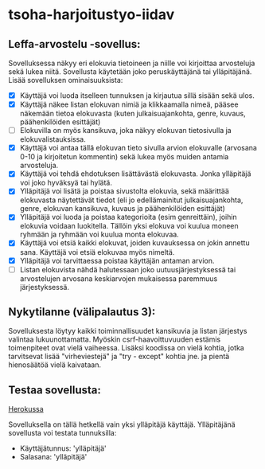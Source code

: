 # tsoha-harjoitustyo-iidav
## Leffa-arvostelu -sovellus:
Sovelluksessa näkyy eri elokuvia tietoineen ja niille voi kirjoittaa arvosteluja sekä lukea niitä. Sovellusta käytetään joko peruskäyttäjänä tai ylläpitäjänä.
Lisää sovelluksen ominaisuuksista:

- [x] Käyttäjä voi luoda itselleen tunnuksen ja kirjautua sillä sisään sekä ulos.
- [x] Käyttäjä näkee listan elokuvan nimiä ja klikkaamalla nimeä, pääsee näkemään tietoa elokuvasta (kuten julkaisuajankohta, genre, kuvaus, päähenkilöiden esittäjät)
- [ ] Elokuvilla on myös kansikuva, joka näkyy elokuvan tietosivulla ja elokuvalistauksissa.
- [x] Käyttäjä voi antaa tällä elokuvan tieto sivulla arvion elokuvalle (arvosana 0-10 ja kirjoitetun kommentin) sekä lukea myös muiden antamia arvosteluja.
- [x] Käyttäjä voi tehdä ehdotuksen lisättävästä elokuvasta. Jonka ylläpitäjä voi joko hyväksyä tai hylätä.
- [x] Ylläpitäjä voi lisätä ja poistaa sivustolta elokuvia, sekä määrittää elokuvasta näytettävät tiedot (eli jo edellämainitut julkaisuajankohta, genre, elokuvan kansikuva, kuvaus ja päähenkilöiden esittäjät)
- [x] Ylläpitäjä voi luoda  ja poistaa kategorioita (esim genreittäin), joihin elokuvia voidaan luokitella. Tällöin yksi elokuva voi kuulua moneen ryhmään ja ryhmään voi kuulua monta elokuvaa.
- [x] Käyttäjä voi etsiä kaikki elokuvat, joiden kuvauksessa on jokin annettu sana. Käyttäjä voi etsiä elokuvaa myös nimeltä.
- [x] Ylläpitäjä voi tarvittaessa poistaa käyttäjän antaman arvion.
- [ ] Listan elokuvista nähdä halutessaan joko uutuusjärjestyksessä tai arvostelujen arvosana keskiarvojen mukaisessa paremmuus järjestyksessä.

## Nykytilanne (välipalautus 3):
 Sovelluksesta löytyy kaikki toiminnallisuudet kansikuvia ja listan järjestys valintaa lukuunottamatta. Myöskin csrf-haavoittuvuuden estämis toimenpiteet ovat vielä vaiheessa. Lisäksi koodissa on vielä kohtia, jotka tarvitsevat lisää "virheviestejä" ja "try - except" kohtia jne. ja pientä hienosäätöä vielä kaivataan.

## Testaa sovellusta:
[Herokussa](https://tsoha-harjoitustyo-iidav.herokuapp.com/)


Sovelluksella on tällä hetkellä vain yksi ylläpitäjä käyttäjä. Ylläpitäjänä sovellusta voi testata tunnuksilla:
- Käyttäjätunnus: 'ylläpitäjä'
- Salasana: 'ylläpitäjä'


